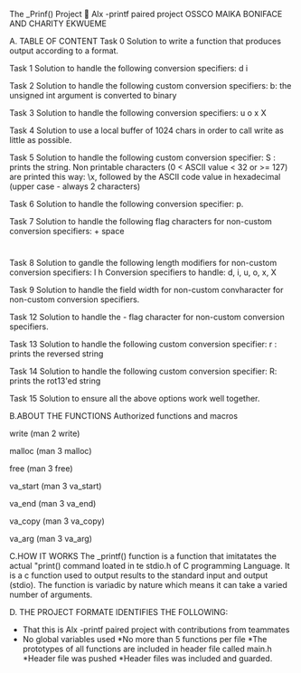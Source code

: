 The _Prinf() Project 📁
Alx -printf paired project
OSSCO MAIKA BONIFACE AND CHARITY EKWUEME


A. TABLE OF CONTENT
Task 0
Solution to write a function that produces output according to a format.

Task 1
Solution to handle the following conversion specifiers:
d
i

Task 2
Solution to handle the following custom conversion specifiers:
b: the unsigned int argument is converted to binary

Task 3
Solution to handle the following conversion specifiers:
u
o
x
X

Task 4
Solution to use a local buffer of 1024 chars in order to call write as little as possible.

Task 5
Solution to handle the following custom conversion specifier:
S : prints the string.
Non printable characters (0 < ASCII value < 32 or >= 127) are printed this way: \x, followed by the ASCII code value in hexadecimal (upper case - always 2 characters)

Task 6
Solution to handle the following conversion specifier: p.

Task 7
Solution to handle the following flag characters for non-custom conversion specifiers:
+
space
#

Task 8
Solution to gandle the following length modifiers for non-custom conversion specifiers:
l
h
Conversion specifiers to handle: d, i, u, o, x, X

Task 9
Solution to handle the field width for non-custom convharacter for non-custom conversion specifiers.

Task 12
Solution to handle the - flag character for non-custom conversion specifiers.

Task 13
Solution to handle the following custom conversion specifier:
r : prints the reversed string

Task 14
Solution to handle the following custom conversion specifier:
R: prints the rot13'ed string

Task 15
Solution to ensure all the above options work well together.

B.ABOUT THE  FUNCTIONS
Authorized functions and macros

write (man 2 write)

malloc (man 3 malloc)

free (man 3 free)

va_start (man 3 va_start)

va_end (man 3 va_end)

va_copy (man 3 va_copy)

va_arg (man 3 va_arg)

C.HOW IT WORKS
The _printf() function is a function that imitatates the actual "print() command loated in te stdio.h of C programming Language. It is a c function used to output results to the standard input and output (stdio). The function is variadic by nature which means it can take a varied number of arguments.

D. THE PROJECT FORMATE IDENTIFIES THE FOLLOWING:
* That this is Alx -printf paired project with contributions from teammates
* No global variables used
*No more than 5 functions per file
*The prototypes of all functions are included in  header file called main.h
*Header file was pushed
*Header files was included and guarded.
